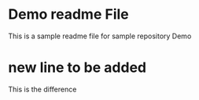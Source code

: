 # Demo readme File

This is a sample readme file for sample repository Demo

# new line to be added

This is the difference